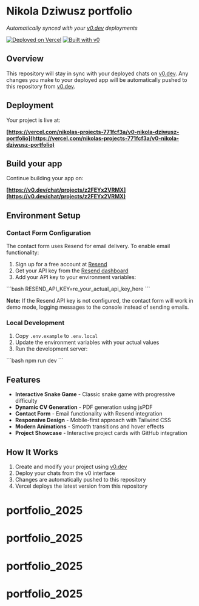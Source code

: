 # Nikola Dziwusz portfolio

*Automatically synced with your [v0.dev](https://v0.dev) deployments*

[![Deployed on Vercel](https://img.shields.io/badge/Deployed%20on-Vercel-black?style=for-the-badge&logo=vercel)](https://vercel.com/nikolas-projects-771fcf3a/v0-nikola-dziwusz-portfolio)
[![Built with v0](https://img.shields.io/badge/Built%20with-v0.dev-black?style=for-the-badge)](https://v0.dev/chat/projects/z2FEYx2VRMX)

## Overview

This repository will stay in sync with your deployed chats on [v0.dev](https://v0.dev).
Any changes you make to your deployed app will be automatically pushed to this repository from [v0.dev](https://v0.dev).

## Deployment

Your project is live at:

**[https://vercel.com/nikolas-projects-771fcf3a/v0-nikola-dziwusz-portfolio](https://vercel.com/nikolas-projects-771fcf3a/v0-nikola-dziwusz-portfolio)**

## Build your app

Continue building your app on:

**[https://v0.dev/chat/projects/z2FEYx2VRMX](https://v0.dev/chat/projects/z2FEYx2VRMX)**

## Environment Setup

### Contact Form Configuration

The contact form uses Resend for email delivery. To enable email functionality:

1. Sign up for a free account at [Resend](https://resend.com)
2. Get your API key from the [Resend dashboard](https://resend.com/api-keys)
3. Add your API key to your environment variables:

\`\`\`bash
RESEND_API_KEY=re_your_actual_api_key_here
\`\`\`

**Note:** If the Resend API key is not configured, the contact form will work in demo mode, logging messages to the console instead of sending emails.

### Local Development

1. Copy `.env.example` to `.env.local`
2. Update the environment variables with your actual values
3. Run the development server:

\`\`\`bash
npm run dev
\`\`\`

## Features

- **Interactive Snake Game** - Classic snake game with progressive difficulty
- **Dynamic CV Generation** - PDF generation using jsPDF
- **Contact Form** - Email functionality with Resend integration
- **Responsive Design** - Mobile-first approach with Tailwind CSS
- **Modern Animations** - Smooth transitions and hover effects
- **Project Showcase** - Interactive project cards with GitHub integration

## How It Works

1. Create and modify your project using [v0.dev](https://v0.dev)
2. Deploy your chats from the v0 interface
3. Changes are automatically pushed to this repository
4. Vercel deploys the latest version from this repository
# portfolio_2025
# portfolio_2025
# portfolio_2025
# portfolio_2025
